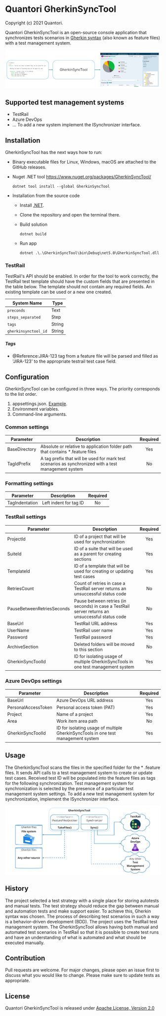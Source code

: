 # Quantori GherkinSyncTool

Copyright (c) 2021 Quantori.

Quantori GherkinSyncTool is an open-source console application that synchronizes tests scenarios
in [Gherkin syntax](https://cucumber.io/docs/gherkin/) (also known as feature files) with a test management system.

![Diagram](Docs/Diagram.png)

## Supported test management systems

- TestRail
- Azure DevOps
- ... To add a new system implement the ISynchronizer interface.

## Installation

GherkinSyncTool has the next ways how to run:

- Binary executable files for Linux, Windows, macOS are attached to the GitHub releases.

- Nuget .NET tool https://www.nuget.org/packages/GherkinSyncTool/
    
    ```
    dotnet tool install --global GherkinSyncTool
    ```

- Installation from the source code

  - Install [.NET](https://dotnet.microsoft.com/download).
  - Clone the repository and open the terminal there.
  - Build solution

    ```
    dotnet build
    ```
    
  - Run app
    
    ```
    dotnet .\.\GherkinSyncTool\bin\Debug\net5.0\GherkinSyncTool.dll
    ```

### TestRail

TestRail's API should be enabled. In order for the tool to work correctly, the TestRail test template should have the custom fields that are presented in the table
below. The template should not contain any required fields. An existing template can be used or a new one created.

| System Name          | Type   |
| -------------------- | ------ |
| `preconds`           | Text   |
| `steps_separated`    | Step   |
| `tags`               | String |
| `gherkinsynctool_id` | String |

##### Tags
- @Reference:JIRA-123 tag from a feature file will be parsed and filled as 'JIRA-123' to the appropriate testrail test case field.

## Configuration

GherkinSyncTool can be configured in three ways. The priority corresponds to the list order.

1. appsettings.json. [Example](GherkinSyncTool/appsettings.json).
2. Environment variables.
3. Command-line arguments.

### Common settings

| Parameter     | Description                                                                                          | Required |
| ------------- | ---------------------------------------------------------------------------------------------------- | :------: |
| BaseDirectory | Absolute or relative to application folder path that contains *.feature files                        | Yes      |
| TagIdPrefix   | A tag prefix that will be used for mark test scenarios as synchronized with a test management system | No       |

### Formatting settings

| Parameter      | Description            | Required |
| -------------- | ---------------------- | :------: |
| TagIndentation | Left indent for tag ID | No       |

### TestRail settings

| Parameter                  | Description                                                                                      | Required |
| -------------------------- | ------------------------------------------------------------------------------------------------ | :------: |
| ProjectId                  | ID of a project that will be used for synchronization                                            | Yes      |
| SuiteId                    | ID of a suite that will be used as a parent for creating sections                                | Yes      |
| TemplateId                 | ID of a template that will be used for creating or updating test cases                           | Yes      |
| RetriesCount               | Count of retries in case a TestRail server returns an unsuccessful status code                   | No       |
| PauseBetweenRetriesSeconds | Pause between retries (in seconds) in case a TestRail server returns an unsuccessful status code | No       |
| BaseUrl                    | TestRail URL address                                                                             | Yes      |
| UserName                   | TestRail user name                                                                               | Yes      |
| Password                   | TestRail password                                                                                | Yes      |
| ArchiveSection             | Deleted folders will be moved to this section                                                    | No       |
| GherkinSyncToolId          | ID for isolating usage of multiple GherkinSyncTools in one test management system                | Yes      |

### Azure DevOps settings

| Parameter           | Description                                                                       | Required |
| ------------------- | --------------------------------------------------------------------------------- | :------: |
| BaseUrl             | Azure DevOps URL address                                                          | Yes      |
| PersonalAccessToken | Personal access token (PAT)                                                       | Yes      |
| Project             | Name of a project                                                                 | Yes      |
| Area                | Work item area path                                                               | No       |
| GherkinSyncToolId   | ID for isolating usage of multiple GherkinSyncTools in one test management system | Yes      |

## Usage

The GherkinSyncTool scans the files in the specified folder for the * .feature files. It sends API calls to a test
management system to create or update test cases. Received test ID will be populated into the feature files as tags for
the following synchronization.
Test management system for synchronization is selected by the presence of a particular test management system settings.
To add a new test management system for synchronization, implement the ISynchronizer interface.

![Architecture](Docs/Architecture.png)

## History

The project selected a test strategy with a single place for storing autotests and manual tests. The test strategy
should reduce the gap between manual and automation tests and make support easier. To achieve this, Gherkin syntax was
chosen. The process of describing test scenarios in such a way is a behavior-driven development (BDD). The project uses
the TestRail test management system. The GherkinSyncTool allows having both manual and automated test scenarios in
TestRail so that it is possible to create test runs and have an understanding of what is automated and what should be
executed manually.

## Contribution

Pull requests are welcome. For major changes, please open an issue first to discuss what you would like to change.
Please make sure to update tests as appropriate.

## License

Quantori GherkinSyncTool is released under [Apache License, Version 2.0](LICENSE)
